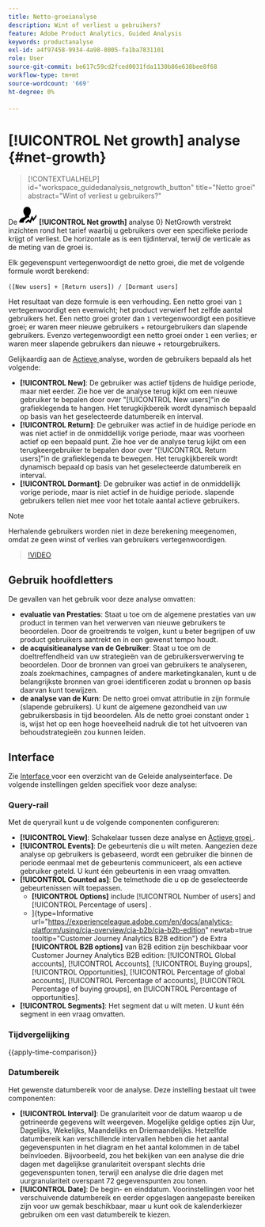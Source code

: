 ```yaml
---
title: Netto-groeianalyse
description: Wint of verliest u gebruikers?
feature: Adobe Product Analytics, Guided Analysis
keywords: productanalyse
exl-id: a4f97458-9934-4a98-8005-fa1ba7831101
role: User
source-git-commit: be617c59cd2fced0031fda1130b86e638bee8f68
workflow-type: tm+mt
source-wordcount: '669'
ht-degree: 0%

---
```


# [!UICONTROL Net growth] analyse {#net-growth}

<!-- markdownlint-disable MD034 -->

>[!CONTEXTUALHELP]
>id="workspace_guidedanalysis_netgrowth_button"
>title="Netto groei"
>abstract="Wint of verliest u gebruikers?"

<!-- markdownlint-enable MD034 -->

De ![&#128279;](/help/assets/icons/NetGrowth.svg) **[!UICONTROL Net growth]** analyse 0&rbrace; NetGrowth verstrekt inzichten rond het tarief waarbij u gebruikers over een specifieke periode krijgt of verliest.  De horizontale as is een tijdinterval, terwijl de verticale as de meting van de groei is.

Elk gegevenspunt vertegenwoordigt de netto groei, die met de volgende formule wordt berekend:

`([New users] + [Return users]) / [Dormant users]`

Het resultaat van deze formule is een verhouding. Een netto groei van `1` vertegenwoordigt een evenwicht; het product verwierf het zelfde aantal gebruikers het. Een netto groei groter dan `1` vertegenwoordigt een positieve groei; er waren meer nieuwe gebruikers + retourgebruikers dan slapende gebruikers. Evenzo vertegenwoordigt een netto groei onder `1` een verlies; er waren meer slapende gebruikers dan nieuwe + retourgebruikers.

Gelijkaardig aan de [ Actieve ](active-growth.md) analyse, worden de gebruikers bepaald als het volgende:

* **[!UICONTROL New]**: De gebruiker was actief tijdens de huidige periode, maar niet eerder. Zie hoe ver de analyse terug kijkt om een nieuwe gebruiker te bepalen door over &quot;[!UICONTROL New users]&quot;in de grafieklegenda te hangen. Het terugkijkbereik wordt dynamisch bepaald op basis van het geselecteerde datumbereik en interval.
* **[!UICONTROL Return]**: De gebruiker was actief in de huidige periode en was niet actief in de onmiddellijk vorige periode, maar was voorheen actief op een bepaald punt. Zie hoe ver de analyse terug kijkt om een terugkeergebruiker te bepalen door over &quot;[!UICONTROL Return users]&quot;in de grafieklegenda te bewegen. Het terugkijkbereik wordt dynamisch bepaald op basis van het geselecteerde datumbereik en interval.
* **[!UICONTROL Dormant]**: De gebruiker was actief in de onmiddellijk vorige periode, maar is niet actief in de huidige periode. slapende gebruikers tellen niet mee voor het totale aantal actieve gebruikers.

>[!NOTE]
>
>Herhalende gebruikers worden niet in deze berekening meegenomen, omdat ze geen winst of verlies van gebruikers vertegenwoordigen.

>[!VIDEO](https://video.tv.adobe.com/v/3421664/?quality=12&learn=on)


## Gebruik hoofdletters

De gevallen van het gebruik voor deze analyse omvatten:

* **evaluatie van Prestaties**: Staat u toe om de algemene prestaties van uw product in termen van het verwerven van nieuwe gebruikers te beoordelen. Door de groeitrends te volgen, kunt u beter begrijpen of uw product gebruikers aantrekt en in een gewenst tempo houdt.
* **de acquisitieanalyse van de Gebruiker**: Staat u toe om de doeltreffendheid van uw strategieën van de gebruikersverwerving te beoordelen. Door de bronnen van groei van gebruikers te analyseren, zoals zoekmachines, campagnes of andere marketingkanalen, kunt u de belangrijkste bronnen van groei identificeren zodat u bronnen op basis daarvan kunt toewijzen.
* **de analyse van de Kurn**: De netto groei omvat attributie in zijn formule (slapende gebruikers). U kunt de algemene gezondheid van uw gebruikersbasis in tijd beoordelen. Als de netto groei constant onder `1` is, wijst het op een hoge hoeveelheid nadruk die tot het uitvoeren van behoudstrategieën zou kunnen leiden.

## Interface

Zie [ Interface ](../overview.md#interface) voor een overzicht van de Geleide analyseinterface. De volgende instellingen gelden specifiek voor deze analyse:

### Query-rail

Met de queryrail kunt u de volgende componenten configureren:

* **[!UICONTROL View]**: Schakelaar tussen deze analyse en [ Actieve groei ](active-growth.md).
* **[!UICONTROL Events]**: De gebeurtenis die u wilt meten. Aangezien deze analyse op gebruikers is gebaseerd, wordt een gebruiker die binnen de periode eenmaal met de gebeurtenis communiceert, als een actieve gebruiker geteld. U kunt één gebeurtenis in een vraag omvatten.
* **[!UICONTROL Counted as]**: De telmethode die u op de geselecteerde gebeurtenissen wilt toepassen. <ul><li>**[!UICONTROL Options]** include [!UICONTROL Number of users] and [!UICONTROL Percentage of users] .</li><li>&rbrack;{type=Informative url="https://experienceleague.adobe.com/en/docs/analytics-platform/using/cja-overview/cja-b2b/cja-b2b-edition" newtab=true tooltip="Customer Journey Analytics B2B edition"} de Extra **[!UICONTROL B2B options]** van B2B edition zijn beschikbaar voor Customer Journey Analytics B2B edition: [!UICONTROL Global accounts], [!UICONTROL Accounts], [!UICONTROL Buying groups], [!UICONTROL Opportunities], [!UICONTROL Percentage of global accounts], [!UICONTROL Percentage of accounts], [!UICONTROL Percentage of buying groups], en [!UICONTROL Percentage of opportunities].</li></ul>
* **[!UICONTROL Segments]**: Het segment dat u wilt meten. U kunt één segment in een vraag omvatten.

### Tijdvergelijking

{{apply-time-comparison}}

### Datumbereik

Het gewenste datumbereik voor de analyse. Deze instelling bestaat uit twee componenten:

* **[!UICONTROL Interval]**: De granulariteit voor de datum waarop u de getrineerde gegevens wilt weergeven. Mogelijke geldige opties zijn Uur, Dagelijks, Wekelijks, Maandelijks en Driemaandelijks. Hetzelfde datumbereik kan verschillende intervallen hebben die het aantal gegevenspunten in het diagram en het aantal kolommen in de tabel beïnvloeden. Bijvoorbeeld, zou het bekijken van een analyse die drie dagen met dagelijkse granulariteit overspant slechts drie gegevenspunten tonen, terwijl een analyse die drie dagen met uurgranulariteit overspant 72 gegevenspunten zou tonen.
* **[!UICONTROL Date]**: De begin- en einddatum. Voorinstellingen voor het verschuivende datumbereik en eerder opgeslagen aangepaste bereiken zijn voor uw gemak beschikbaar, maar u kunt ook de kalenderkiezer gebruiken om een vast datumbereik te kiezen.

<!-- 
## Example

See below for an example of the analysis.

![Net growth compare](../assets/net-growth-compare.png)

-->
